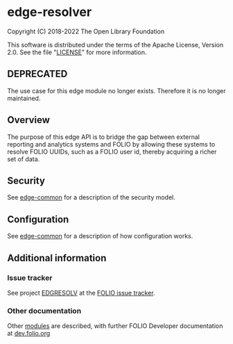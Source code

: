 # edge-resolver

Copyright (C) 2018-2022 The Open Library Foundation

This software is distributed under the terms of the Apache License,
Version 2.0. See the file "[LICENSE](LICENSE)" for more information.

## DEPRECATED

The use case for this edge module no longer exists. Therefore it is no longer maintained.

## Overview

The purpose of this edge API is to bridge the gap between external reporting and
analytics systems and FOLIO by allowing these systems to resolve FOLIO UUIDs,
such as a FOLIO user id, thereby acquiring a richer set of data.

## Security

See [edge-common](https://github.com/folio-org/edge-common) for a description of the security model.

## Configuration

See [edge-common](https://github.com/folio-org/edge-common) for a description of how configuration works.

## Additional information

### Issue tracker

See project [EDGRESOLV](https://issues.folio.org/browse/EDGRESOLV)
at the [FOLIO issue tracker](https://dev.folio.org/guidelines/issue-tracker).

### Other documentation

Other [modules](https://dev.folio.org/source-code/#server-side) are described,
with further FOLIO Developer documentation at [dev.folio.org](https://dev.folio.org/)
